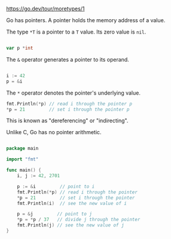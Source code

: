 https://go.dev/tour/moretypes/1

Go has pointers. A pointer holds the memory address of a value.

The type `*T` is a pointer to a `T` value. Its zero value is `nil`.

```go

var p *int

```

The `&` operator generates a pointer to its operand.

```go

i := 42
p = &i

```


The `*` operator denotes the pointer's underlying value.

```go
fmt.Println(*p) // read i through the pointer p
*p = 21         // set i through the pointer p
```


This is known as "dereferencing" or "indirecting".

Unlike C, Go has no pointer arithmetic.

```go

package main

import "fmt"

func main() {
	i, j := 42, 2701

	p := &i         // point to i
	fmt.Println(*p) // read i through the pointer
	*p = 21         // set i through the pointer
	fmt.Println(i)  // see the new value of i

	p = &j         // point to j
	*p = *p / 37   // divide j through the pointer
	fmt.Println(j) // see the new value of j
}

```
